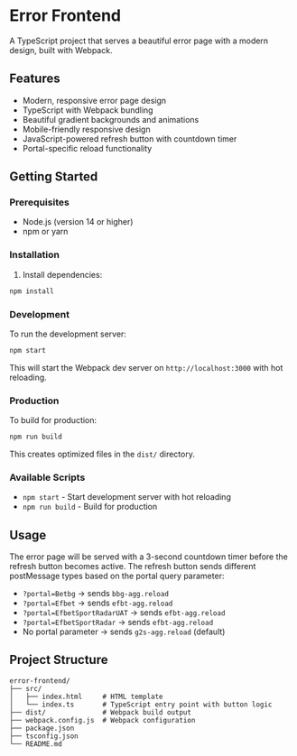 # Error Frontend

A TypeScript project that serves a beautiful error page with a modern design, built with Webpack.

## Features

- Modern, responsive error page design
- TypeScript with Webpack bundling
- Beautiful gradient backgrounds and animations
- Mobile-friendly responsive design
- JavaScript-powered refresh button with countdown timer
- Portal-specific reload functionality

## Getting Started

### Prerequisites

- Node.js (version 14 or higher)
- npm or yarn

### Installation

1. Install dependencies:
```bash
npm install
```

### Development

To run the development server:
```bash
npm start
```

This will start the Webpack dev server on `http://localhost:3000` with hot reloading.

### Production

To build for production:
```bash
npm run build
```

This creates optimized files in the `dist/` directory.

### Available Scripts

- `npm start` - Start development server with hot reloading
- `npm run build` - Build for production

## Usage

The error page will be served with a 3-second countdown timer before the refresh button becomes active. The refresh button sends different postMessage types based on the portal query parameter:

- `?portal=Betbg` → sends `bbg-agg.reload`
- `?portal=Efbet` → sends `efbt-agg.reload`
- `?portal=EfbetSportRadarUAT` → sends `efbt-agg.reload`
- `?portal=EfbetSportRadar` → sends `efbt-agg.reload`
- No portal parameter → sends `g2s-agg.reload` (default)

## Project Structure

```
error-frontend/
├── src/
│   ├── index.html     # HTML template
│   └── index.ts       # TypeScript entry point with button logic
├── dist/              # Webpack build output
├── webpack.config.js  # Webpack configuration
├── package.json
├── tsconfig.json
└── README.md
```

